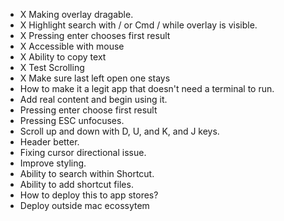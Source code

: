 - X Making overlay dragable. 
- X Highlight search with / or Cmd / while overlay is visible. 
- X  Pressing enter chooses first result
- X Accessible with mouse
- X Ability to copy text
- X Test Scrolling
- X Make sure last left open one stays
- How to make it a legit app that doesn't need a terminal to run. 
- Add real content and begin using it. 
- Pressing enter choose first result 
- Pressing ESC unfocuses.
- Scroll up and down with D, U, and K, and J keys. 
- Header better. 
- Fixing cursor directional issue. 
- Improve styling. 
- Ability to search within Shortcut. 
- Ability to add shortcut files. 
- How to deploy this to app stores?
- Deploy outside mac ecossytem 